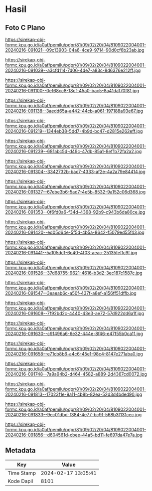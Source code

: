 # Hasil

## Foto C Plano

https://sirekap-obj-formc.kpu.go.id/a0af/pemilu/pdpr/81/09/02/20/04/8109022004001-20240216-091021--09c13903-04a6-4ce9-9714-90d0cf6b23ab.jpg

https://sirekap-obj-formc.kpu.go.id/a0af/pemilu/pdpr/81/09/02/20/04/8109022004001-20240216-091039--a3cfd114-7d06-4de7-a83c-8d6376e212ff.jpg

https://sirekap-obj-formc.kpu.go.id/a0af/pemilu/pdpr/81/09/02/20/04/8109022004001-20240216-091100--0ef68cc8-18cf-45a0-bac5-8a41da170f81.jpg

https://sirekap-obj-formc.kpu.go.id/a0af/pemilu/pdpr/81/09/02/20/04/8109022004001-20240216-091138--3aedd65a-a442-44cb-a061-197188a93e67.jpg

https://sirekap-obj-formc.kpu.go.id/a0af/pemilu/pdpr/81/09/02/20/04/8109022004001-20240216-091219--1344eb38-5dd7-4b9d-bc47-d2815e262eff.jpg

https://sirekap-obj-formc.kpu.go.id/a0af/pemilu/pdpr/81/09/02/20/04/8109022004001-20240216-091239--681abc5d-d49c-47db-85a1-8ef1b72fa2a2.jpg

https://sirekap-obj-formc.kpu.go.id/a0af/pemilu/pdpr/81/09/02/20/04/8109022004001-20240216-091304--3342732b-bac7-4333-af2e-4a2a79e84414.jpg

https://sirekap-obj-formc.kpu.go.id/a0af/pemilu/pdpr/81/09/02/20/04/8109022004001-20240216-091327--67ebe3b6-5ad7-4e5b-8532-9a152c06d368.jpg

https://sirekap-obj-formc.kpu.go.id/a0af/pemilu/pdpr/81/09/02/20/04/8109022004001-20240216-091353--0f6fd0a6-f34d-4368-92b9-c943b6da80ce.jpg

https://sirekap-obj-formc.kpu.go.id/a0af/pemilu/pdpr/81/09/02/20/04/8109022004001-20240216-091420--ed05d64e-5f5d-4b5a-8642-f5079ed55f43.jpg

https://sirekap-obj-formc.kpu.go.id/a0af/pemilu/pdpr/81/09/02/20/04/8109022004001-20240216-091441--5a105dc1-6c40-4f03-aeac-25135feffc9f.jpg

https://sirekap-obj-formc.kpu.go.id/a0af/pemilu/pdpr/81/09/02/20/04/8109022004001-20240216-091526--37d68755-9621-4616-b3d2-3ec187c1587c.jpg

https://sirekap-obj-formc.kpu.go.id/a0af/pemilu/pdpr/81/09/02/20/04/8109022004001-20240216-091547--3eaeab6c-a50f-437f-a8ef-a156ff51dffb.jpg

https://sirekap-obj-formc.kpu.go.id/a0af/pemilu/pdpr/81/09/02/20/04/8109022004001-20240216-091608--7f92bd2c-4440-43e3-ae72-57d922dd6a1f.jpg

https://sirekap-obj-formc.kpu.go.id/a0af/pemilu/pdpr/81/09/02/20/04/8109022004001-20240216-091630--c91496a6-6e32-444e-8f46-e47f55b0ca11.jpg

https://sirekap-obj-formc.kpu.go.id/a0af/pemilu/pdpr/81/09/02/20/04/8109022004001-20240216-091658--e71cb8b6-a4c6-45e1-98c4-8147e271aba0.jpg

https://sirekap-obj-formc.kpu.go.id/a0af/pemilu/pdpr/81/09/02/20/04/8109022004001-20240216-091748--7a9a94b2-d464-4582-a889-2d4367cd0072.jpg

https://sirekap-obj-formc.kpu.go.id/a0af/pemilu/pdpr/81/09/02/20/04/8109022004001-20240216-091813--17023f1e-9a11-4b8b-82ea-52d3d4bded90.jpg

https://sirekap-obj-formc.kpu.go.id/a0af/pemilu/pdpr/81/09/02/20/04/8109022004001-20240216-091833--9ec01dbd-f384-4e77-bc9f-568b3f131cec.jpg

https://sirekap-obj-formc.kpu.go.id/a0af/pemilu/pdpr/81/09/02/20/04/8109022004001-20240216-091856--d604561d-cbee-44a5-bd11-fe697da47e7a.jpg


## Metadata

| Key        | Value               |
| ---------- | ------------------- |
| Time Stamp | 2024-02-17 13:05:41 |
| Kode Dapil | 8101                |



